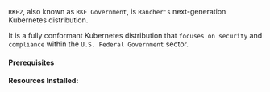 `RKE2`, also known as `RKE Government`, is `Rancher's` next-generation Kubernetes distribution.

It is a fully conformant Kubernetes distribution that `focuses on security` and `compliance` within the `U.S. Federal Government` sector.

#### Prerequisites


#### Resources Installed:
